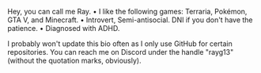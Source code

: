 Hey, you can call me Ray.
• I like the following games: Terraria, Pokémon, GTA V, and Minecraft.
• Introvert, Semi-antisocial. DNI if you don't have the patience.
• Diagnosed with ADHD.

I probably won't update this bio often as I only use GitHub for certain repositories.
You can reach me on Discord under the handle "rayg13" (without the quotation marks, obviously).
